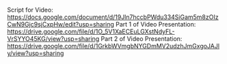 Script for Video:
https://docs.google.com/document/d/19Jln7hccbPWdu334SiGam5m8zOIzCwN9Gjc9sjCxpHw/edit?usp=sharing 
Part 1 of Video Presentation:
https://drive.google.com/file/d/1O_5V1XaECEuLGXstNdyFL-VrSYYO45KG/view?usp=sharing
Part 2 of Video Presentation:
https://drive.google.com/file/d/1GrkbWVmgbNYGDmMV2udzhJmGxgoJAJly/view?usp=sharing
